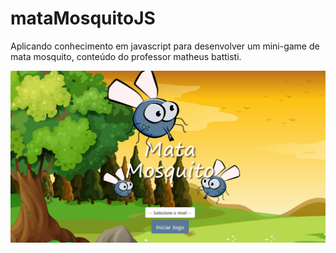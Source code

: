 # mataMosquitoJS

Aplicando conhecimento em javascript para desenvolver um mini-game de mata mosquito, conteúdo do professor matheus battisti.

<img src="./banner/mataMosquitoJS.png">
